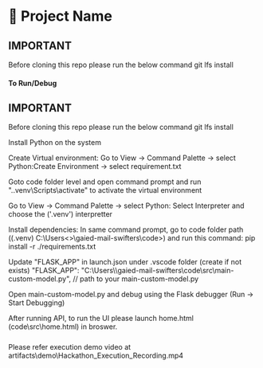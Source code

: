 # 🚀 Project Name
## IMPORTANT ###
Before cloning this repo please run the below command
git lfs install  

#### To Run/Debug #####################
## IMPORTANT ###
Before cloning this repo please run the below command
git lfs install  


Install Python on the system

Create Virtual environment: Go to View -> Command Palette -> select Python:Create Environment -> select requirement.txt 

Goto code folder level and open command prompt and run ".\.venv\Scripts\activate" to activate the virtual environment

Go to View -> Command Palette -> select Python: Select Interpreter and choose the ('.venv') interpretter

Install dependencies: In same command prompt, go to code folder path ((.venv) C:\Users\<<UpdatePath>>\gaied-mail-swifters\code>) and run this command: pip install -r ./requirements.txt

Update "FLASK_APP" in launch.json under .vscode folder (create if not exists)
"FLASK_APP": "C:\\Users\\<absolute path>\\gaied-mail-swifters\\code\\src\\main-custom-model.py", // path to your main-custom-model.py

Open main-custom-model.py and debug using the Flask debugger (Run -> Start Debugging)

After running API, to run the UI please launch home.html (code\src\home.html) in broswer.

#####

Please refer execution demo video at artifacts\demo\Hackathon_Execution_Recording.mp4